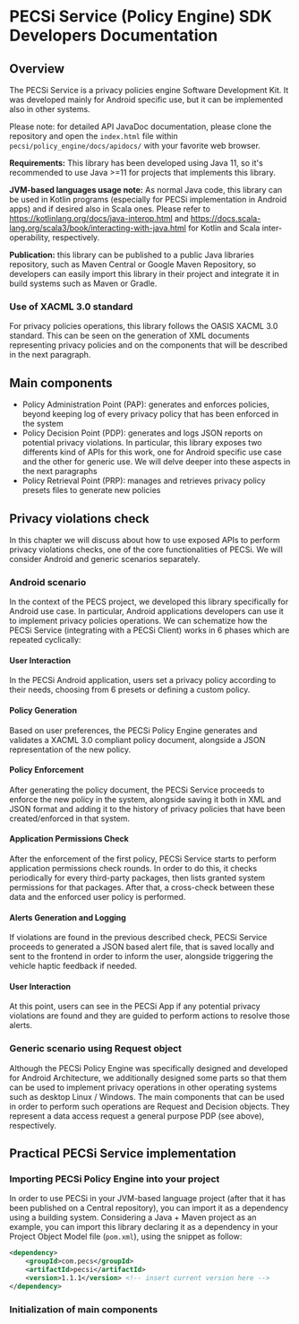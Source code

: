 # PECSi Service (Policy Engine) SDK Developers Documentation

## Overview

The PECSi Service is a privacy policies engine Software Development Kit. It was developed mainly for Android specific use, but it can be implemented also in other systems.

Please note: for detailed API JavaDoc documentation, please clone the repository and open the `index.html` file within `pecsi/policy_engine/docs/apidocs/` with your favorite web browser.

**Requirements:** This library has been developed using Java 11, so it's recommended to use Java >=11 for projects that implements this library.

**JVM-based languages usage note:** As normal Java code, this library can be used in Kotlin programs (especially for PECSi implementation in Android apps) and if desired also in Scala ones. Please refer to https://kotlinlang.org/docs/java-interop.html and https://docs.scala-lang.org/scala3/book/interacting-with-java.html for Kotlin and Scala inter-operability, respectively.

**Publication:** this library can be published to a public Java libraries repository, such as Maven Central or Google Maven Repository, so developers can easily import this library in their project and integrate it in build systems such as Maven or Gradle.

### Use of XACML 3.0 standard

For privacy policies operations, this library follows the OASIS XACML 3.0 standard. This can be seen on the generation of XML documents representing privacy policies and on the components that will be described in the next paragraph.

## Main components

- Policy Administration Point (PAP): generates and enforces policies, beyond keeping log of every privacy policy that has been enforced in the system
- Policy Decision Point (PDP): generates and logs JSON reports on potential privacy violations. In particular, this library exposes two differents kind of APIs for this work, one for Android specific use case and the other for generic use. We will delve deeper into these aspects in the next paragraphs
- Policy Retrieval Point (PRP): manages and retrieves privacy policy presets files to generate new policies

## Privacy violations check

In this chapter we will discuss about how to use exposed APIs to perform privacy violations checks, one of the core functionalities of PECSi. We will consider Android and generic scenarios separately. 

### Android scenario

In the context of the PECS project, we developed this library specifically for Android use case. In particular, Android applications developers can use it to implement privacy policies operations. We can schematize how the PECSi Service (integrating with a PECSi Client) works in 6 phases which are repeated cyclically:

#### User Interaction
In the PECSi Android application, users set a privacy policy according to their needs, choosing from 6 presets or defining a custom policy.

#### Policy Generation
Based on user preferences, the PECSi Policy Engine generates and validates a XACML 3.0 compliant policy document, alongside a JSON representation of the new policy.

#### Policy Enforcement
After generating the policy document, the PECSi Service proceeds to enforce the new policy in the system, alongside saving it both in XML and JSON format and adding it to the history of privacy policies that have been created/enforced in that system.

#### Application Permissions Check
After the enforcement of the first policy, PECSi Service starts to perform application permissions check rounds. In order to do this, it checks periodically for every third-party packages, then lists granted system permissions for that packages. After that, a cross-check between these data and the enforced user policy is performed.

#### Alerts Generation and Logging
If violations are found in the previous described check, PECSi Service proceeds to generated a JSON based alert file, that is saved locally and sent to the frontend in order to inform the user, alongside triggering the vehicle haptic feedback if needed.

#### User Interaction
At this point, users can see in the PECSi App if any potential privacy violations are found and they are guided to perform actions to resolve those alerts.

### Generic scenario using Request object

Although the PECSi Policy Engine was specifically designed and developed for Android Architecture, we additionally designed some parts so that them can be used to implement privacy operations in other operating systems such as desktop Linux / Windows. The main components that can be used in order to perform such operations are Request and Decision objects. They represent a data access request a general purpose PDP (see above), respectively.

## Practical PECSi Service implementation

<!-- importing
initialize pecsi service
initialize pap and pdp -->

### Importing PECSi Policy Engine into your project

In order to use PECSi in your JVM-based language project (after that it has been published on a Central repository), you can import it as a dependency using a building system. Considering a Java + Maven project as an example, you can import this library declaring it as a dependency in your  Project Object Model file (`pom.xml`), using the snippet as follow:

```xml
<dependency>
    <groupId>com.pecs</groupId>
    <artifactId>pecsi</artifactId>
    <version>1.1.1</version> <!-- insert current version here -->
</dependency>
```

### Initialization of main components

<!-- insert flows for android and generic scenarios -->






